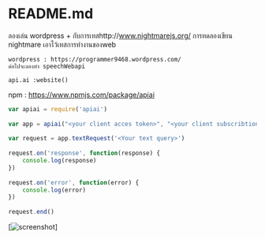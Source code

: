 # README.md
ลองเล่น wordpress + กับการเทสhttp://www.nightmarejs.org/
การทดลองเขียน nightmare เอาไว้เทสการทำงานของweb 

    wordpress : https://programmer9468.wordpress.com/
    ต่อไปจะลองทำ speechWebapi



```
api.ai :website()
```
npm : https://www.npmjs.com/package/apiai

```javascript
var apiai = require('apiai')
 
var app = apiai("<your client acces token>", "<your client subscribtion key>")
 
var request = app.textRequest('<Your text query>')
 
request.on('response', function(response) {
    console.log(response)
})
 
request.on('error', function(error) {
    console.log(error)
})
 
request.end()
```
[id]: https://camo.githubusercontent.com/c7a3810cd59b15375246e5468b46cdecd18edbb9/687474703a2f2f692e696d6775722e636f6d2f57574c596f2e676966 "Optional title attribute"

[![ screenshot](https://camo.githubusercontent.com/c7a3810cd59b15375246e5468b46cdecd18edbb9/687474703a2f2f692e696d6775722e636f6d2f57574c596f2e676966)]

